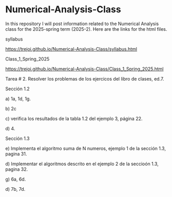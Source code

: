 # Numerical-Analysis-Class
In this repository I will post information related to the Numerical Analysis class for the 2025-spring term (2025-2).
Here are the links for the html files.

syllabus

https://trejoi.github.io/Numerical-Analysis-Class/syllabus.html

Class_1_Spring_2025

https://trejoi.github.io/Numerical-Analysis-Class/Class_1_Spring_2025.html

Tarea # 2.
Resolver los problemas de los ejercicos del libro de clases, ed.7. 

Sección 1.2  

   a) 1a, 1d, 1g.
   
   b) 2c
   
   c) verifica los resultados de la tabla 1.2 del ejemplo 3, página 22. 
   
   d) 4.
 
 Sección 1.3  
   
   e) Implementa el algoritmo suma de N numeros, ejemplo 1 de la sección 1.3, pagina 31.
   
   d) Implementar el algoritmos descrito en el ejemplo 2 de la seccioón 1.3, pagina 32.
   
   g) 6a, 6d.
   
   d) 7b, 7d.
   
   

